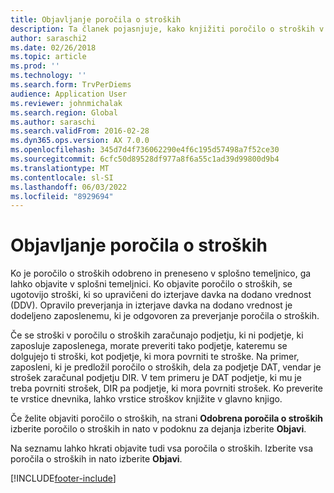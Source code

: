 ```yaml
---
title: Objavljanje poročila o stroških
description: Ta članek pojasnjuje, kako knjižiti poročilo o stroških v glavni knjigi.
author: saraschi2
ms.date: 02/26/2018
ms.topic: article
ms.prod: ''
ms.technology: ''
ms.search.form: TrvPerDiems
audience: Application User
ms.reviewer: johnmichalak
ms.search.region: Global
ms.author: saraschi
ms.search.validFrom: 2016-02-28
ms.dyn365.ops.version: AX 7.0.0
ms.openlocfilehash: 345d7d4f736062290e4f6c195d57498a7f52ce30
ms.sourcegitcommit: 6cfc50d89528df977a8f6a55c1ad39d99800d9b4
ms.translationtype: MT
ms.contentlocale: sl-SI
ms.lasthandoff: 06/03/2022
ms.locfileid: "8929694"
---
```

# <a name="post-an-expense-report"></a>Objavljanje poročila o stroških

Ko je poročilo o stroških odobreno in preneseno v splošno temeljnico, ga lahko objavite v splošni temeljnici. Ko objavite poročilo o stroških, se ugotovijo stroški, ki so upravičeni do izterjave davka na dodano vrednost (DDV). Opravilo preverjanja in izterjave davka na dodano vrednost je dodeljeno zaposlenemu, ki je odgovoren za preverjanje poročila o stroških.

Če se stroški v poročilu o stroških zaračunajo podjetju, ki ni podjetje, ki zaposluje zaposlenega, morate preveriti tako podjetje, kateremu se dolgujejo ti stroški, kot podjetje, ki mora povrniti te stroške. Na primer, zaposleni, ki je predložil poročilo o stroških, dela za podjetje DAT, vendar je strošek zaračunal podjetju DIR. V tem primeru je DAT podjetje, ki mu je treba povrniti strošek, DIR pa podjetje, ki mora povrniti strošek. Ko preverite te vrstice dnevnika, lahko vrstice stroškov knjižite v glavno knjigo.

Če želite objaviti poročilo o stroških, na strani **Odobrena poročila o stroških** izberite poročilo o stroških in nato v podoknu za dejanja izberite **Objavi**.

Na seznamu lahko hkrati objavite tudi vsa poročila o stroških. Izberite vsa poročila o stroških in nato izberite **Objavi**.


[!INCLUDE[footer-include](../includes/footer-banner.md)]